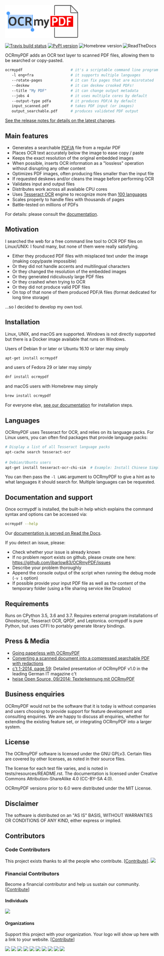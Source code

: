 <img src="docs/images/logo.svg" width="240" alt="OCRmyPDF">

[![Travis build status][travis]](https://travis-ci.org/jbarlow83/OCRmyPDF) [![PyPI version][pypi]](https://pypi.org/project/ocrmypdf/) ![Homebrew version][homebrew] ![ReadTheDocs][docs]

[travis]: https://travis-ci.org/jbarlow83/OCRmyPDF.svg?branch=master "Travis build status"

[pypi]: https://img.shields.io/pypi/v/ocrmypdf.svg "PyPI version"

[homebrew]: https://img.shields.io/homebrew/v/ocrmypdf.svg "Homebrew version"

[docs]: https://readthedocs.org/projects/ocrmypdf/badge/?version=latest "RTD"

OCRmyPDF adds an OCR text layer to scanned PDF files, allowing them to be searched or copy-pasted.

```bash
ocrmypdf                      # it's a scriptable command line program
   -l eng+fra                 # it supports multiple languages
   --rotate-pages             # it can fix pages that are misrotated
   --deskew                   # it can deskew crooked PDFs!
   --title "My PDF"           # it can change output metadata
   --jobs 4                   # it uses multiple cores by default
   --output-type pdfa         # it produces PDF/A by default
   input_scanned.pdf          # takes PDF input (or images)
   output_searchable.pdf      # produces validated PDF output
```

[See the release notes for details on the latest changes](https://ocrmypdf.readthedocs.io/en/latest/release_notes.html).

Main features
-------------

- Generates a searchable [PDF/A](https://en.wikipedia.org/?title=PDF/A) file from a regular PDF
- Places OCR text accurately below the image to ease copy / paste
- Keeps the exact resolution of the original embedded images
- When possible, inserts OCR information as a "lossless" operation without disrupting any other content
- Optimizes PDF images, often producing files smaller than the input file
- If requested deskews and/or cleans the image before performing OCR
- Validates input and output files
- Distributes work across all available CPU cores
- Uses [Tesseract OCR](https://github.com/tesseract-ocr/tesseract) engine to recognize more than [100 languages](https://github.com/tesseract-ocr/tessdata)
- Scales properly to handle files with thousands of pages
- Battle-tested on millions of PDFs

For details: please consult the [documentation](https://ocrmypdf.readthedocs.io/en/latest/).

Motivation
----------

I searched the web for a free command line tool to OCR PDF files on Linux/UNIX: I found many, but none of them were really satisfying.

- Either they produced PDF files with misplaced text under the image (making copy/paste impossible)
- Or they did not handle accents and multilingual characters
- Or they changed the resolution of the embedded images
- Or they generated ridiculously large PDF files
- Or they crashed when trying to OCR
- Or they did not produce valid PDF files
- On top of that none of them produced PDF/A files (format dedicated for long time storage)

...so I decided to develop my own tool.

Installation
------------

Linux, UNIX, and macOS are supported. Windows is not directly supported but there is a Docker image available that runs on Windows.

Users of Debian 9 or later or Ubuntu 16.10 or later may simply

```bash
apt-get install ocrmypdf
```

and users of Fedora 29 or later may simply

```bash
dnf install ocrmypdf
```

and macOS users with Homebrew may simply

```bash
brew install ocrmypdf
```

For everyone else, [see our documentation](https://ocrmypdf.readthedocs.io/en/latest/installation.html) for installation steps.

Languages
---------

OCRmyPDF uses Tesseract for OCR, and relies on its language packs. For Linux users, you can often find packages that provide language packs:

```bash
# Display a list of all Tesseract language packs
apt-cache search tesseract-ocr

# Debian/Ubuntu users
apt-get install tesseract-ocr-chi-sim  # Example: Install Chinese Simplified language back
```

You can then pass the `-l LANG` argument to OCRmyPDF to give a hint as to what languages it should search for. Multiple languages can be requested.

Documentation and support
-------------------------

Once ocrmypdf is installed, the built-in help which explains the command syntax and options can be accessed via:

```bash
ocrmypdf --help
```

Our [documentation is served on Read the Docs](https://ocrmypdf.readthedocs.io/en/latest/index.html).

If you detect an issue, please:

- Check whether your issue is already known
- If no problem report exists on github, please create one here: <https://github.com/jbarlow83/OCRmyPDF/issues>
- Describe your problem thoroughly
- Append the console output of the script when running the debug mode (`-v 1` option)
- If possible provide your input PDF file as well as the content of the temporary folder (using a file sharing service like Dropbox)

Requirements
------------

Runs on CPython 3.5, 3.6 and 3.7. Requires external program installations of Ghostscript, Tesseract OCR, QPDF, and Leptonica. ocrmypdf is pure Python, but uses CFFI to portably generate library bindings.

Press & Media
-------------

- [Going paperless with OCRmyPDF](https://medium.com/@ikirichenko/going-paperless-with-ocrmypdf-e2f36143f46a)
- [Converting a scanned document into a compressed searchable PDF with redactions](https://medium.com/@treyharris/converting-a-scanned-document-into-a-compressed-searchable-pdf-with-redactions-63f61c34fe4c)
- [c't 1-2014, page 59](http://heise.de/-2279695): Detailed presentation of OCRmyPDF v1.0 in the leading German IT magazine c't
- [heise Open Source, 09/2014: Texterkennung mit OCRmyPDF](http://heise.de/-2356670)

Business enquiries
------------------

OCRmyPDF would not be the software that it is today is without companies and users choosing to provide support for feature development and consulting enquiries. We are happy to discuss all enquiries, whether for extending the existing feature set, or integrating OCRmyPDF into a larger system.

License
-------

The OCRmyPDF software is licensed under the GNU GPLv3. Certain files are covered by other licenses, as noted in their source files.

The license for each test file varies, and is noted in tests/resources/README.rst. The documentation is licensed under Creative Commons Attribution-ShareAlike 4.0 (CC-BY-SA 4.0).

OCRmyPDF versions prior to 6.0 were distributed under the MIT License.

Disclaimer
----------

The software is distributed on an "AS IS" BASIS, WITHOUT WARRANTIES OR CONDITIONS OF ANY KIND, either express or implied.

## Contributors

### Code Contributors

This project exists thanks to all the people who contribute. [[Contribute](CONTRIBUTING.md)].
<a href="https://github.com/jbarlow83/OCRmyPDF/graphs/contributors"><img src="https://opencollective.com/OCRmyPDF/contributors.svg?width=890&button=false" /></a>

### Financial Contributors

Become a financial contributor and help us sustain our community. [[Contribute](https://opencollective.com/OCRmyPDF/contribute)]

#### Individuals

<a href="https://opencollective.com/OCRmyPDF"><img src="https://opencollective.com/OCRmyPDF/individuals.svg?width=890"></a>

#### Organizations

Support this project with your organization. Your logo will show up here with a link to your website. [[Contribute](https://opencollective.com/OCRmyPDF/contribute)]

<a href="https://opencollective.com/OCRmyPDF/organization/0/website"><img src="https://opencollective.com/OCRmyPDF/organization/0/avatar.svg"></a>
<a href="https://opencollective.com/OCRmyPDF/organization/1/website"><img src="https://opencollective.com/OCRmyPDF/organization/1/avatar.svg"></a>
<a href="https://opencollective.com/OCRmyPDF/organization/2/website"><img src="https://opencollective.com/OCRmyPDF/organization/2/avatar.svg"></a>
<a href="https://opencollective.com/OCRmyPDF/organization/3/website"><img src="https://opencollective.com/OCRmyPDF/organization/3/avatar.svg"></a>
<a href="https://opencollective.com/OCRmyPDF/organization/4/website"><img src="https://opencollective.com/OCRmyPDF/organization/4/avatar.svg"></a>
<a href="https://opencollective.com/OCRmyPDF/organization/5/website"><img src="https://opencollective.com/OCRmyPDF/organization/5/avatar.svg"></a>
<a href="https://opencollective.com/OCRmyPDF/organization/6/website"><img src="https://opencollective.com/OCRmyPDF/organization/6/avatar.svg"></a>
<a href="https://opencollective.com/OCRmyPDF/organization/7/website"><img src="https://opencollective.com/OCRmyPDF/organization/7/avatar.svg"></a>
<a href="https://opencollective.com/OCRmyPDF/organization/8/website"><img src="https://opencollective.com/OCRmyPDF/organization/8/avatar.svg"></a>
<a href="https://opencollective.com/OCRmyPDF/organization/9/website"><img src="https://opencollective.com/OCRmyPDF/organization/9/avatar.svg"></a>
